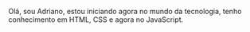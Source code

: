 Olá, sou Adriano, estou iniciando agora no mundo da tecnologia, tenho conhecimento em HTML, CSS e agora no JavaScript.
